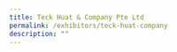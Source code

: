 ```yaml
---
title: Teck Huat & Company Pte Ltd
permalink: /exhibitors/teck-huat-company
description: ""
---
```

